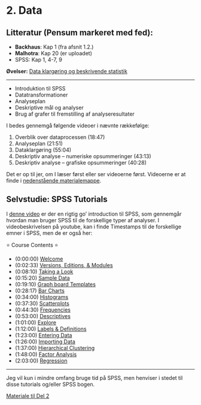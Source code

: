 # 2. Data

## Litteratur (Pensum markeret med fed):

- **Backhaus**: Kap 1 (fra afsnit 1.2.)
- **Malhotra**: Kap 20 (er uploadet)
- SPSS: Kap 1, 4-7, 9

**Øvelser:** [Data klargøring og beskrivende statistik](Øvelse.md)

---
- Introduktion til SPSS
- Datatransformationer
- Analyseplan
- Deskriptive mål og analyser
- Brug af grafer til fremstilling af analyseresultater

I bedes gennemgå følgende videoer i nævnte rækkefølge:

1. Overblik over dataprocessen (18:47)
2. Analyseplan (21:51)
3. Dataklargøring (55:04)
4. Deskriptiv analyse – numeriske opsummeringer (43:13)
5. Deskriptiv analyse – grafiske opsummeringer (40:28)

Det er op til jer, om I læser først eller ser videoerne først. Videoerne er at finde i [nedenstående materialemappe](https://viaucdk-my.sharepoint.com/:f:/g/personal/rib_viauc_dk/EvMW2-j53ydOgy5kaONMR9IB2xJefvslVlP2D0GhA6lDAA?e=OaFhuz).

## Selvstudie: SPSS Tutorials

I [denne video](https://www.youtube.com/watch?v=ZpwZS3XnEZA) er der en rigtig go’ introduction til SPSS, som gennemgår hvordan man bruger SPSS til de forskellige typer af analyser. I videobeskrivelsen på youtube, kan i finde Timestamps til de forskellige emner i SPSS, men de er også her:

⭐️ Course Contents ⭐️ 

- (0:00:00) [Welcome](https://www.youtube.com/watch?v=ZpwZS3XnEZA&t=0s)
- (0:02:33) [Versions, Editions, & Modules](https://www.youtube.com/watch?v=ZpwZS3XnEZA&t=153s)
- (0:08:10) [Taking a Look](https://www.youtube.com/watch?v=ZpwZS3XnEZA&t=490s)
- (0:15:20) [Sample Data](https://www.youtube.com/watch?v=ZpwZS3XnEZA&t=920s)
- (0:19:10) [Graph board Templates](https://www.youtube.com/watch?v=ZpwZS3XnEZA&t=1150s)
- (0:28:17) [Bar Charts](https://www.youtube.com/watch?v=ZpwZS3XnEZA&t=1697s)
- (0:34:00) [Histograms](https://www.youtube.com/watch?v=ZpwZS3XnEZA&t=2040s)
- (0:37:30) [Scatterplots](https://www.youtube.com/watch?v=ZpwZS3XnEZA&t=2250s)
- (0:44:30) [Frequencies](https://www.youtube.com/watch?v=ZpwZS3XnEZA&t=2670s)
- (0:53:00) [Descriptives](https://www.youtube.com/watch?v=ZpwZS3XnEZA&t=3180s)
- (1:01:00) [Explore](https://www.youtube.com/watch?v=ZpwZS3XnEZA&t=3660s)
- (1:12:00) [Labels & Definitions](https://www.youtube.com/watch?v=ZpwZS3XnEZA&t=4320s)
- (1:23:00) [Entering Data](https://www.youtube.com/watch?v=ZpwZS3XnEZA&t=4980s)
- (1:26:00) [Importing Data](https://www.youtube.com/watch?v=ZpwZS3XnEZA&t=5160s)
- (1:37:00) [Hierarchical Clustering](https://www.youtube.com/watch?v=ZpwZS3XnEZA&t=5820s)
- (1:48:00) [Factor Analysis](https://www.youtube.com/watch?v=ZpwZS3XnEZA&t=6480s)
- (2:03:00) [Regression](https://www.youtube.com/watch?v=ZpwZS3XnEZA&t=7380s)

---
Jeg vil kun i mindre omfang bruge tid på SPSS, men henviser i stedet til disse tutorials og/eller SPSS bogen.

[Materiale til Del 2](https://viaucdk-my.sharepoint.com/:f:/g/personal/rib_viauc_dk/EvMW2-j53ydOgy5kaONMR9IB2xJefvslVlP2D0GhA6lDAA?e=OaFhuz)
